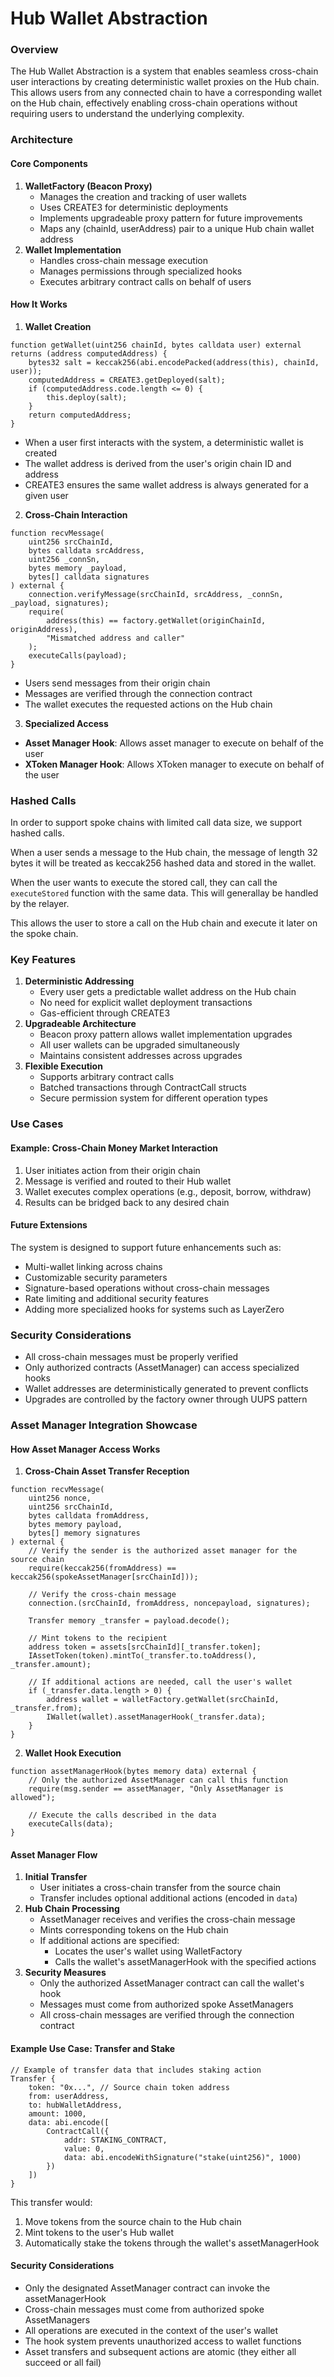 # Hub Wallet Abstraction

### Overview

The Hub Wallet Abstraction is a system that enables seamless cross-chain user interactions by creating deterministic wallet proxies on the Hub chain. This allows users from any connected chain to have a corresponding wallet on the Hub chain, effectively enabling cross-chain operations without requiring users to understand the underlying complexity.

### Architecture

#### Core Components

1. **WalletFactory (Beacon Proxy)**
   * Manages the creation and tracking of user wallets
   * Uses CREATE3 for deterministic deployments
   * Implements upgradeable proxy pattern for future improvements
   * Maps any (chainId, userAddress) pair to a unique Hub chain wallet address
2. **Wallet Implementation**
   * Handles cross-chain message execution
   * Manages permissions through specialized hooks
   * Executes arbitrary contract calls on behalf of users

#### How It Works

1. **Wallet Creation**

```solidity:evm/contracts/wallet/walletfactory.sol
function getWallet(uint256 chainId, bytes calldata user) external returns (address computedAddress) {
    bytes32 salt = keccak256(abi.encodePacked(address(this), chainId, user));
    computedAddress = CREATE3.getDeployed(salt);
    if (computedAddress.code.length <= 0) {
        this.deploy(salt);
    }
    return computedAddress;
}
```

* When a user first interacts with the system, a deterministic wallet is created
* The wallet address is derived from the user's origin chain ID and address
* CREATE3 ensures the same wallet address is always generated for a given user

2. **Cross-Chain Interaction**

```solidity:evm/contracts/wallet/wallet.sol
function recvMessage(
    uint256 srcChainId,
    bytes calldata srcAddress,
    uint256 _connSn,
    bytes memory _payload,
    bytes[] calldata signatures
) external {
    connection.verifyMessage(srcChainId, srcAddress, _connSn, _payload, signatures);
    require(
        address(this) == factory.getWallet(originChainId, originAddress),
        "Mismatched address and caller"
    );
    executeCalls(payload);
}
```

* Users send messages from their origin chain
* Messages are verified through the connection contract
* The wallet executes the requested actions on the Hub chain

3. **Specialized Access**

* **Asset Manager Hook**: Allows asset manager to execute on behalf of the user
* **XToken Manager Hook**: Allows XToken manager to execute on behalf of the user

### Hashed Calls

In order to support spoke chains with limited call data size, we support hashed calls.

When a user sends a message to the Hub chain, the message of length 32 bytes it will be treated as keccak256 hashed data and stored in the wallet.

When the user wants to execute the stored call, they can call the `executeStored` function with the same data. This will generallay be handled by the relayer.

This allows the user to store a call on the Hub chain and execute it later on the spoke chain.

### Key Features

1. **Deterministic Addressing**
   * Every user gets a predictable wallet address on the Hub chain
   * No need for explicit wallet deployment transactions
   * Gas-efficient through CREATE3
2. **Upgradeable Architecture**
   * Beacon proxy pattern allows wallet implementation upgrades
   * All user wallets can be upgraded simultaneously
   * Maintains consistent addresses across upgrades
3. **Flexible Execution**
   * Supports arbitrary contract calls
   * Batched transactions through ContractCall structs
   * Secure permission system for different operation types

### Use Cases

#### Example: Cross-Chain Money Market Interaction

1. User initiates action from their origin chain
2. Message is verified and routed to their Hub wallet
3. Wallet executes complex operations (e.g., deposit, borrow, withdraw)
4. Results can be bridged back to any desired chain

#### Future Extensions

The system is designed to support future enhancements such as:

* Multi-wallet linking across chains
* Customizable security parameters
* Signature-based operations without cross-chain messages
* Rate limiting and additional security features
* Adding more specialized hooks for systems such as LayerZero

### Security Considerations

* All cross-chain messages must be properly verified
* Only authorized contracts (AssetManager) can access specialized hooks
* Wallet addresses are deterministically generated to prevent conflicts
* Upgrades are controlled by the factory owner through UUPS pattern

### Asset Manager Integration Showcase

#### How Asset Manager Access Works

1. **Cross-Chain Asset Transfer Reception**

```solidity:evm/contracts/assetmanager/assetmanager.sol
function recvMessage(
    uint256 nonce,
    uint256 srcChainId,
    bytes calldata fromAddress,
    bytes memory payload,
    bytes[] memory signatures
) external {
    // Verify the sender is the authorized asset manager for the source chain
    require(keccak256(fromAddress) == keccak256(spokeAssetManager[srcChainId]));
    
    // Verify the cross-chain message
    connection.(srcChainId, fromAddress, noncepayload, signatures);

    Transfer memory _transfer = payload.decode();

    // Mint tokens to the recipient
    address token = assets[srcChainId][_transfer.token];
    IAssetToken(token).mintTo(_transfer.to.toAddress(), _transfer.amount);

    // If additional actions are needed, call the user's wallet
    if (_transfer.data.length > 0) {
        address wallet = walletFactory.getWallet(srcChainId, _transfer.from);
        IWallet(wallet).assetManagerHook(_transfer.data);
    }
}
```

2. **Wallet Hook Execution**

```solidity:evm/contracts/wallet/wallet.sol
function assetManagerHook(bytes memory data) external {
    // Only the authorized AssetManager can call this function
    require(msg.sender == assetManager, "Only AssetManager is allowed");

    // Execute the calls described in the data
    executeCalls(data);
}
```

#### Asset Manager Flow

1. **Initial Transfer**
   * User initiates a cross-chain transfer from the source chain
   * Transfer includes optional additional actions (encoded in `data`)
2. **Hub Chain Processing**
   * AssetManager receives and verifies the cross-chain message
   * Mints corresponding tokens on the Hub chain
   * If additional actions are specified:
     * Locates the user's wallet using WalletFactory
     * Calls the wallet's assetManagerHook with the specified actions
3. **Security Measures**
   * Only the authorized AssetManager contract can call the wallet's hook
   * Messages must come from authorized spoke AssetManagers
   * All cross-chain messages are verified through the connection contract

#### Example Use Case: Transfer and Stake

```solidity
// Example of transfer data that includes staking action
Transfer {
    token: "0x...", // Source chain token address
    from: userAddress,
    to: hubWalletAddress,
    amount: 1000,
    data: abi.encode([
        ContractCall({
            addr: STAKING_CONTRACT,
            value: 0,
            data: abi.encodeWithSignature("stake(uint256)", 1000)
        })
    ])
}
```

This transfer would:

1. Move tokens from the source chain to the Hub chain
2. Mint tokens to the user's Hub wallet
3. Automatically stake the tokens through the wallet's assetManagerHook

#### Security Considerations

* Only the designated AssetManager contract can invoke the assetManagerHook
* Cross-chain messages must come from authorized spoke AssetManagers
* All operations are executed in the context of the user's wallet
* The hook system prevents unauthorized access to wallet functions
* Asset transfers and subsequent actions are atomic (they either all succeed or all fail)
